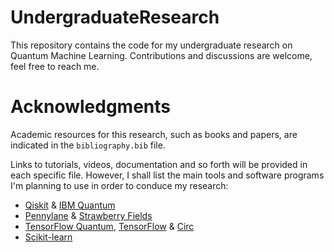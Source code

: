 # UndergraduateResearch
This repository contains the code for my undergraduate research on Quantum Machine Learning. Contributions
and discussions are welcome, feel free to reach me.

# Acknowledgments
Academic resources for this research, such as books and papers, are indicated in the `bibliography.bib` file. 

Links to tutorials, videos, documentation and so forth will be provided in each specific file. However, I shall list the 
main tools and software programs I'm planning to use in order to conduce my research:
- [Qiskit](https://qiskit.org/) & [IBM Quantum](https://quantum-computing.ibm.com/)
- [Pennylane](https://pennylane.ai/) & [Strawberry Fields](https://strawberryfields.ai/)
- [TensorFlow Quantum](https://www.tensorflow.org/quantum), [TensorFlow](https://www.tensorflow.org/)  &
[Circ](https://quantumai.google/cirq)
- [Scikit-learn](https://scikit-learn.org/stable/)